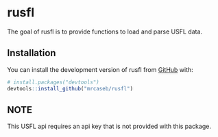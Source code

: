
<!-- README.md is generated from README.Rmd. Please edit that file -->

# rusfl

<!-- badges: start -->
<!-- badges: end -->

The goal of rusfl is to provide functions to load and parse USFL data.

## Installation

You can install the development version of rusfl from
[GitHub](https://github.com/) with:

``` r
# install.packages("devtools")
devtools::install_github("mrcaseb/rusfl")
```

## NOTE

This USFL api requires an api key that is not provided with this
package.
